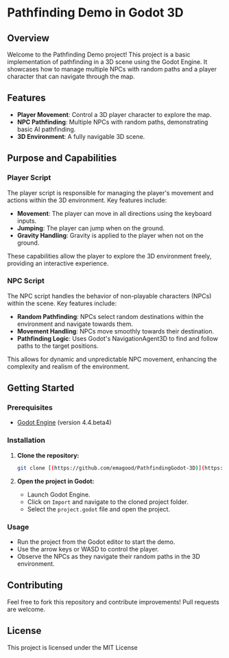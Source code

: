 # Pathfinding Demo in Godot 3D

## Overview

Welcome to the Pathfinding Demo project! This project is a basic implementation of pathfinding in a 3D scene using the Godot Engine. It showcases how to manage multiple NPCs with random paths and a player character that can navigate through the map.

## Features

- **Player Movement**: Control a 3D player character to explore the map.
- **NPC Pathfinding**: Multiple NPCs with random paths, demonstrating basic AI pathfinding.
- **3D Environment**: A fully navigable 3D scene.

## Purpose and Capabilities

### Player Script

The player script is responsible for managing the player's movement and actions within the 3D environment. Key features include:

- **Movement**: The player can move in all directions using the keyboard inputs.
- **Jumping**: The player can jump when on the ground.
- **Gravity Handling**: Gravity is applied to the player when not on the ground.

These capabilities allow the player to explore the 3D environment freely, providing an interactive experience.

### NPC Script

The NPC script handles the behavior of non-playable characters (NPCs) within the scene. Key features include:

- **Random Pathfinding**: NPCs select random destinations within the environment and navigate towards them.
- **Movement Handling**: NPCs move smoothly towards their destination.
- **Pathfinding Logic**: Uses Godot's NavigationAgent3D to find and follow paths to the target positions.

This allows for dynamic and unpredictable NPC movement, enhancing the complexity and realism of the environment.

## Getting Started

### Prerequisites

- [Godot Engine](https://godotengine.org/download) (version 4.4.beta4)

### Installation

1. **Clone the repository:**
    ```bash
    git clone [(https://github.com/emagood/PathfindingGodot-3D)](https://github.com/emagood/PathfindingGodot-3D.git)
    ```

2. **Open the project in Godot:**
    - Launch Godot Engine.
    - Click on `Import` and navigate to the cloned project folder.
    - Select the `project.godot` file and open the project.

### Usage

- Run the project from the Godot editor to start the demo.
- Use the arrow keys or WASD to control the player.
- Observe the NPCs as they navigate their random paths in the 3D environment.

## Contributing

Feel free to fork this repository and contribute improvements! Pull requests are welcome.

## License

This project is licensed under the MIT License
